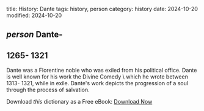 title: History: Dante
tags: history, person
category: history
date: 2024-10-20
modified: 2024-10-20

## _person_  Dante-
  1265-
1321
-
Dante was a Florentine noble who
  was exiled from his political office.  Dante is well known for his
  work the   Divine Comedy \ which he wrote between
    1313-
1321,
 while in exile.  Dante's work depicts the
  progression of a soul through the process of salvation.



Download *this* dictionary as a Free eBook: [Download Now]({static}static/CairnsHistoryDictionary.pdf)

